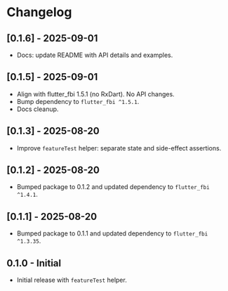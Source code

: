 
# Changelog

## [0.1.6] - 2025-09-01
- Docs: update README with API details and examples.

## [0.1.5] - 2025-09-01
- Align with flutter_fbi 1.5.1 (no RxDart). No API changes.
- Bump dependency to `flutter_fbi ^1.5.1`.
- Docs cleanup.

## [0.1.3] - 2025-08-20
 - Improve `featureTest` helper: separate state and side-effect assertions.

## [0.1.2] - 2025-08-20

- Bumped package to 0.1.2 and updated dependency to `flutter_fbi ^1.4.1`.

## [0.1.1] - 2025-08-20

- Bumped package to 0.1.1 and updated dependency to `flutter_fbi ^1.3.35`.

## 0.1.0 - Initial

- Initial release with `featureTest` helper.
